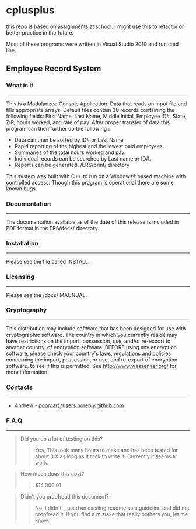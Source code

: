 # cplusplus

this repo is based on assignments at school.
I might use this to refactor or better practice in the future.

Most of these programs were written in Visual Studio 2010 and run cmd line.



## Employee Record System

### What is it
-----------

This is a Modularized Console Application. Data that reads an input file   and fills appropriate arrays. Default files contain 30 records containing   the following fields: First Name, Last Name, Middle Initial, Employee   ID#, State, ZIP, hours worked, and rate of pay. After proper transfer of   data this program can then further do the following :

  - Data can then be sorted by ID# or Last Name.
  -	Rapid reporting of the highest and the lowest paid employees.
  -	Summaries of the total hours worked and pay.
  -	Individual records can be searched by Last name or ID#.
  -	Reports can be generated. /ERS/print/ directory

This system was built with C++  to run on a Windows® based machine with   controlled access.
Though this program is operational there are some known bugs.


  
### Documentation
-------------

The documentation available as of the date of this release is included in PDF format in the ERS/docs/ directory.  
  

### Installation
------------

Please see the file called INSTALL.  


### Licensing
---------

Please see the /docs/ MAUNUAL.


### Cryptography 
------------

This distribution may include software that has been designed for use with cryptographic software.  The country in which you currently reside may have restrictions on the import, possession, use, and/or re-export to another country, of encryption software.  BEFORE using any encryption software, please check your country's laws, regulations and policies concerning the import, possession, or use, and re-export of encryption software, to see if this is permitted.  See <http://www.wassenaar.org/> for more information.

 
### Contacts
--------

+ Andrew  - poproar@users.noreply.github.com


### F.A.Q.
------
> Did you do a lot of testing on this?
 >> Yes, This took many hours to make and has been tested for about 3 X as long as it took to write it. Currently it seems to work.

> How much does this cost? 
 >> $14,000.01

> Didn't you proofread this document? 
 >> No, I didn't. I used an existing readme as a guideline and did not proofread it. If you find a mistake that really bothers you, let me know.
